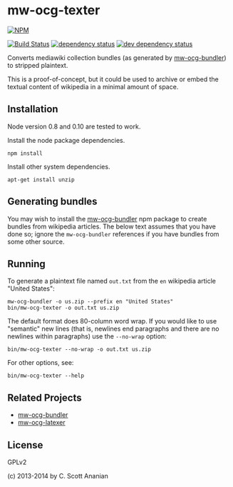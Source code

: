# mw-ocg-texter
[![NPM][NPM1]][NPM2]

[![Build Status][1]][2] [![dependency status][3]][4] [![dev dependency status][5]][6]

Converts mediawiki collection bundles (as generated by [mw-ocg-bundler]) to
stripped plaintext.

This is a proof-of-concept, but it could be used to archive or embed the
textual content of wikipedia in a minimal amount of space.

## Installation

Node version 0.8 and 0.10 are tested to work.

Install the node package dependencies.
```
npm install
```

Install other system dependencies.
```
apt-get install unzip
```

## Generating bundles

You may wish to install the [mw-ocg-bundler] npm package to create bundles
from wikipedia articles.  The below text assumes that you have done
so; ignore the `mw-ocg-bundler` references if you have bundles from
some other source.

## Running

To generate a plaintext file named `out.txt` from the `en` wikipedia article
"United States":
```
mw-ocg-bundler -o us.zip --prefix en "United States"
bin/mw-ocg-texter -o out.txt us.zip
```

The default format does 80-column word wrap.  If you would like to
use "semantic" new lines (that is, newlines end paragraphs and there
are no newlines within paragraphs) use the `--no-wrap`
option:
```
bin/mw-ocg-texter --no-wrap -o out.txt us.zip
```

For other options, see:
```
bin/mw-ocg-texter --help
```

## Related Projects

* [mw-ocg-bundler][]
* [mw-ocg-latexer][]

## License

GPLv2

(c) 2013-2014 by C. Scott Ananian

[mw-ocg-bundler]: https://github.com/wikimedia/mediawiki-extensions-Collection-OfflineContentGenerator-bundler
[mw-ocg-latexer]: https://github.com/wikimedia/mediawiki-extensions-Collection-OfflineContentGenerator-latex_renderer

[NPM1]: https://nodei.co/npm/mw-ocg-texter.png
[NPM2]: https://nodei.co/npm/mw-ocg-texter/

[1]: https://travis-ci.org/cscott/mw-ocg-texter.png
[2]: https://travis-ci.org/cscott/mw-ocg-texter
[3]: https://david-dm.org/wikimedia/mediawiki-extensions-Collection-OfflineContentGenerator-text_renderer.png
[4]: https://david-dm.org/wikimedia/mediawiki-extensions-Collection-OfflineContentGenerator-text_renderer
[5]: https://david-dm.org/wikimedia/mediawiki-extensions-Collection-OfflineContentGenerator-text_renderer/dev-status.png
[6]: https://david-dm.org/wikimedia/mediawiki-extensions-Collection-OfflineContentGenerator-text_renderer#info=devDependencies
